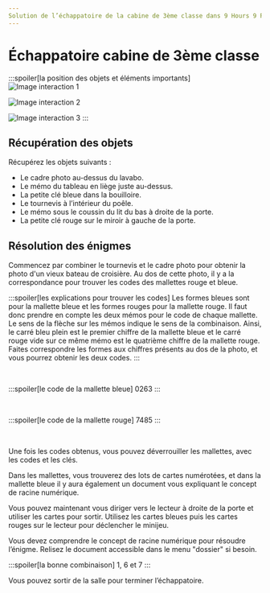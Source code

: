 ```yaml
---
Solution de l’échappatoire de la cabine de 3ème classe dans 9 Hours 9 Persons 9 Doors.
---
```

# Échappatoire cabine de 3ème classe

:::spoiler[la position des objets et éléments importants]
![Image interaction 1](/assets/jeu/999/guide/echappatoires/cabine_de_3eme_classe/interaction_1.webp)

![Image interaction 2](/assets/jeu/999/guide/echappatoires/cabine_de_3eme_classe/interaction_2.webp)

![Image interaction 3](/assets/jeu/999/guide/echappatoires/cabine_de_3eme_classe/interaction_3.webp)
:::

## Récupération des objets

Récupérez les objets suivants :
- Le cadre photo au-dessus du lavabo.
- Le mémo du tableau en liège juste au-dessus.
- La petite clé bleue dans la bouilloire.
- Le tournevis à l’intérieur du poêle.
- Le mémo sous le coussin du lit du bas à droite de la porte.
- La petite clé rouge sur le miroir à gauche de la porte.

## Résolution des énigmes

Commencez par combiner le tournevis et le cadre photo pour obtenir la photo d'un vieux bateau de croisière. Au dos de cette photo, il y a la correspondance pour trouver les codes des mallettes rouge et bleue.

:::spoiler[les explications pour trouver les codes]
Les formes bleues sont pour la mallette bleue et les formes rouges pour la mallette rouge. Il faut donc prendre en compte les deux mémos pour le code de chaque mallette.<br>
Le sens de la flèche sur les mémos indique le sens de la combinaison. Ainsi, le carré bleu plein est le premier chiffre de la mallette bleue et le carré rouge vide sur ce même mémo est le quatrième chiffre de la mallette rouge.
Faites correspondre les formes aux chiffres présents au dos de la photo, et vous pourrez obtenir les deux codes.
:::

<br>

:::spoiler[le code de la mallette bleue]
0263
:::

<br>

:::spoiler[le code de la mallette rouge]
7485
:::

<br>

Une fois les codes obtenus, vous pouvez déverrouiller les mallettes, avec les codes et les clés.

Dans les mallettes, vous trouverez des lots de cartes numérotées, et dans la mallette bleue il y aura également un document vous expliquant le concept de racine numérique.

Vous pouvez maintenant vous diriger vers le lecteur à droite de la porte et utiliser les cartes pour sortir. Utilisez les cartes bleues puis les cartes rouges sur le lecteur pour déclencher le minijeu.

Vous devez comprendre le concept de racine numérique pour résoudre l’énigme. Relisez le document accessible dans le menu "dossier" si besoin.


:::spoiler[la bonne combinaison]
1, 6 et 7
:::

Vous pouvez sortir de la salle pour terminer l’échappatoire.